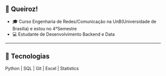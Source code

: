 ## 👋 Queiroz!
- 🎓 Curso Engenharia de Redes/Comunicação na UnB(Universidade de Brasília) e estou no 4°Semestre
- 💻 Estudante de Desenvolvimento Backend e Data
---------------------------------------------------
## 🎯 Tecnologias
Python | SQL | Git | Excel | Statistics  
